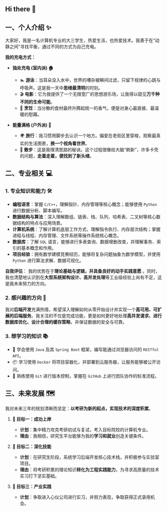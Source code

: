 ## Hi there 👋

## 一、个人介绍 ✨

大家好，我是一名计算机专业的大三学生，热爱生活，也热爱技术。我善于在“动静之间”寻找平衡，通过不同的方式为自己充电。

**我的充电方式：**

- **独处充电 (室内派) 🏠**
  - 🏊 **游泳**：当耳朵没入水中，世界的嘈杂被瞬间过滤，只留下规律的心跳与呼吸声。这是我一天中**思绪最清明**的时刻。
  - 🎬 **电影**：它为我提供了一个无限宽广的思想游乐场，让我得以窥见**万千种不同的生命可能**。
  - 🍳 **烹饪**：当分散的食材最终升腾起统一的香气，便是对身心最直接、最温暖的慰藉。

- **能量满格 (户外派) 🌳**
  - 🌍 **旅行**：我习惯用脚步去认识一个地方。偏爱在老街区里穿梭，观察最真实的生活图景，**换一个视角看世界**。
  - 🚶 **散步**：这是我理清思路的秘诀。这个过程很像给大脑“刷新”，许多卡壳的问题，**走着走着，便找到了新头绪**。

## 二、专业相关 💻

### 1. 专业知识和能力 🛠️

- **编程语言**：掌握 `C/C++`，理解指针、内存管理等核心概念；能够使用 `Python` 进行数据分析、脚本编写。
- **数据结构与算法**：深入理解数组、链表、栈、队列、哈希表、二叉树等核心数据结构的特点与应用场景。
- **计算机系统**：了解计算机底层工作方式，理解指令执行、内存层次结构；掌握进程与线程、内存管理、文件系统等操作系统核心概念。
- **数据库**：了解 `SQL` 语言，能够进行多表查询、数据增删改查，并理解事务、索引的基本概念和作用。
- **项目经验**：拥有数学建模竞赛经历，能够将复杂问题抽象为数学模型，并使用 `Python` 进行算法求解、数据可视化。

**自我评估**：
我的优势在于**理论基础与逻辑，并具备良好的动手实践意愿** 。同时，我也清楚地认识到在**大型系统架构设计、高并发处理**等工业级经验上尚有不足，这是我未来努力的方向。

### 2. 感兴趣的方向 🎯

我对**后端开发**充满热情，希望深入理解如何从零开始设计并实现一个**高可用、可扩展的后端服务**。我关注的不仅是完成功能，更是如何更好地处理**高并发请求、进行数据库优化、设计合理的缓存策略**，并保证数据的安全与可靠。

### 3. 想学习的知识 📚

- 🚀 学会使用 `Java` 及其 `Spring Boot` 框架，编写能通过浏览器访问的 `RESTful API`。
- 📦 学习使用 `Docker` 将项目容器化，并部署到云服务器，让服务能够被公开访问。
- 🤝 熟练使用 `Git` 进行版本控制，掌握在 `GitHub` 上进行团队协作的标准流程。

## 三、未来发展 🗺️

我对未来三年的规划清晰而坚定：**以考研为新的起点，实现技术的深度积累**。

1.  **🎯 目标一：成功上岸**
    - **计划**：集中精力攻克考研初试与复试，考入目标院校的计算机专业。
    - **理由**：我相信，研究生平台能够为我的**学习和就业**创造关键条件。

2.  **🔧 目标二：深化技能**
    - **计划**：在研究生阶段，系统学习后端开发核心技术栈，并积极参与实验室项目。
    - **理由**：将考研积累的理论知识**转化为工程实践能力**，为寻求高质量的技术实习打下坚实基础。

3.  **💼 目标三：产业实践**
    - **计划**：争取进入心仪公司进行实习，并努力表现，争取获得正式录用机会。
  
